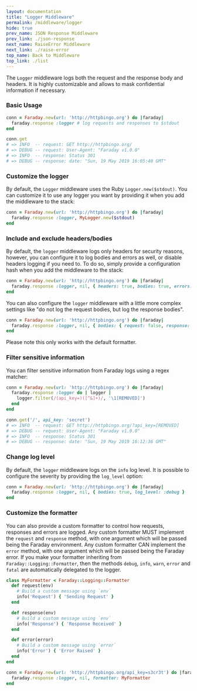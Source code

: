 ```yaml
---
layout: documentation
title: "Logger Middleware"
permalink: /middleware/logger
hide: true
prev_name: JSON Response Middleware
prev_link: ./json-response
next_name: RaiseError Middleware
next_link: ./raise-error
top_name: Back to Middleware
top_link: ./list
---
```


The `Logger` middleware logs both the request and the response body and headers.
It is highly customizable and allows to mask confidential information if necessary.

### Basic Usage

```ruby
conn = Faraday.new(url: 'http://httpbingo.org') do |faraday|
  faraday.response :logger # log requests and responses to $stdout
end

conn.get
# => INFO  -- request: GET http://httpbingo.org/
# => DEBUG -- request: User-Agent: "Faraday v1.0.0"
# => INFO  -- response: Status 301
# => DEBUG -- response: date: "Sun, 19 May 2019 16:05:40 GMT"
```

### Customize the logger

By default, the `Logger` middleware uses the Ruby `Logger.new($stdout)`.
You can customize it to use any logger you want by providing it when you add the middleware to the stack:

```ruby
conn = Faraday.new(url: 'http://httpbingo.org') do |faraday|
  faraday.response :logger, MyLogger.new($stdout)
end
```

### Include and exclude headers/bodies

By default, the `logger` middleware logs only headers for security reasons, however, you can configure it
to log bodies and errors as well, or disable headers logging if you need to.
To do so, simply provide a configuration hash when you add the middleware to the stack:

```ruby
conn = Faraday.new(url: 'http://httpbingo.org') do |faraday|
  faraday.response :logger, nil, { headers: true, bodies: true, errors: true }
end
```

You can also configure the `logger` middleware with a little more complex settings
like "do not log the request bodies, but log the response bodies".

```ruby
conn = Faraday.new(url: 'http://httpbingo.org') do |faraday|
  faraday.response :logger, nil, { bodies: { request: false, response: true } }
end
```

Please note this only works with the default formatter.

### Filter sensitive information

You can filter sensitive information from Faraday logs using a regex matcher:

```ruby
conn = Faraday.new(url: 'http://httpbingo.org') do |faraday|
  faraday.response :logger do | logger |
    logger.filter(/(api_key=)([^&]+)/, '\1[REMOVED]')
  end
end

conn.get('/', api_key: 'secret')
# => INFO  -- request: GET http://httpbingo.org/?api_key=[REMOVED]
# => DEBUG -- request: User-Agent: "Faraday v1.0.0"
# => INFO  -- response: Status 301
# => DEBUG -- response: date: "Sun, 19 May 2019 16:12:36 GMT"
```

### Change log level

By default, the `logger` middleware logs on the `info` log level. It is possible to configure
the severity by providing the `log_level` option:

```ruby
conn = Faraday.new(url: 'http://httpbingo.org') do |faraday|
  faraday.response :logger, nil, { bodies: true, log_level: :debug }
end
```

### Customize the formatter

You can also provide a custom formatter to control how requests, responses and errors are logged.
Any custom formatter MUST implement the `request` and `response` method, with one argument which
will be passed being the Faraday environment.
Any custom formatter CAN implement the `error` method, with one argument which will be passed being the Faraday error.
If you make your formatter inheriting from `Faraday::Logging::Formatter`,
then the methods `debug`, `info`, `warn`, `error` and `fatal` are automatically delegated to the logger.

```ruby
class MyFormatter < Faraday::Logging::Formatter
  def request(env)
    # Build a custom message using `env`
    info('Request') { 'Sending Request' }
  end

  def response(env)
    # Build a custom message using `env`
    info('Response') { 'Response Received' }
  end

  def error(error)
    # Build a custom message using `error`
    info('Error') { 'Error Raised' }
  end
end

conn = Faraday.new(url: 'http://httpbingo.org/api_key=s3cr3t') do |faraday|
  faraday.response :logger, nil, formatter: MyFormatter
end
```
